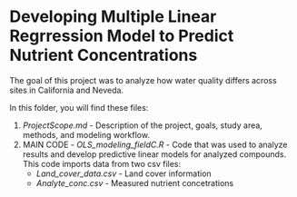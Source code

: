 # Developing Multiple Linear Regrression Model to Predict Nutrient Concentrations

The goal of this project was to analyze how water quality differs across sites in California and Neveda. 

In this folder, you will find these files:
1) *ProjectScope.md*  -  Description of the project, goals, study area, methods, and modeling workflow. 
2) MAIN CODE - *OLS_modeling_fieldC.R*  -  Code that was used to analyze results and develop predictive linear models for analyzed compounds.
   This code imports data from two csv files:
      - *Land_cover_data.csv*  -  Land cover information
      - *Analyte_conc.csv*  -  Measured nutrient concetrations
